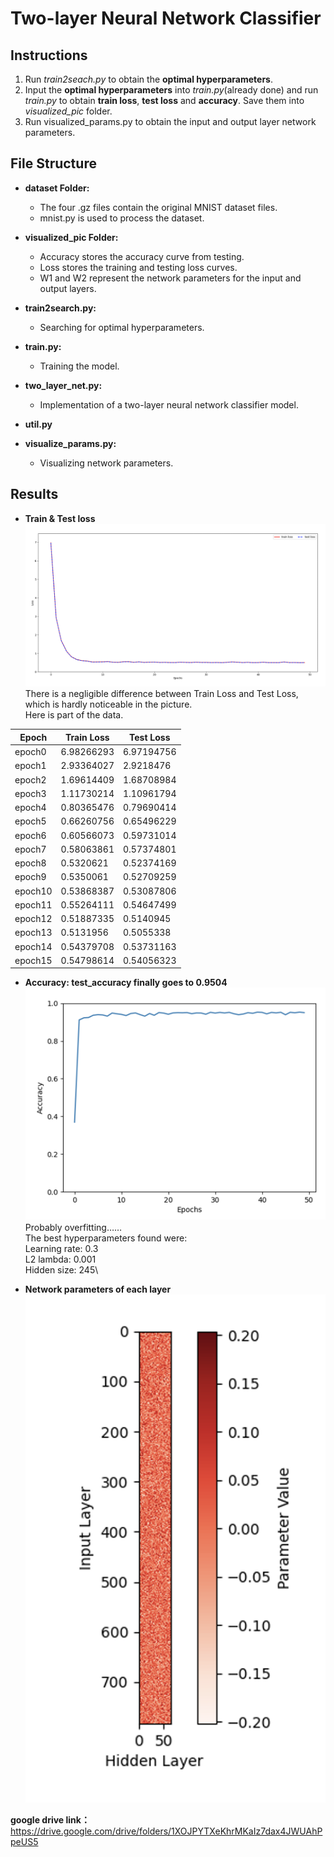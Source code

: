 # Two-layer Neural Network Classifier
<!--计算机视觉lab1-->

## Instructions
1. Run _train2seach.py_ to obtain the **optimal hyperparameters**.
2. Input the **optimal hyperparameters** into _train.py_(already done) and run _train.py_ to obtain **train loss**, **test loss** and **accuracy**. Save them into _visualized_pic_ folder.
3. Run visualized_params.py to obtain the input and output layer network parameters.

## File Structure
<!--
- dataset 数据及相关
    - 四个.gz文件为mnist数据集原文件
    - mnist.py用于处理数据集数据
- visualized_pic 用于存放可视化结果
    - Accuracy为测试的accuracy曲线
    - Loss为训练和测试的loss曲线
    - W1、W2为输入输出层的网络参数
- train2serach.py 找最优超参数
- train.py 训练
- two_layer_net.py 两层神经网络分类器模型
- util.py 辅助文件
- visualzie_params.py 可视化网络参数
-->
- **dataset Folder:**
    - The four .gz files contain the original MNIST dataset files.
    - mnist.py is used to process the dataset.

- **visualized_pic Folder:**
    - Accuracy stores the accuracy curve from testing.
    - Loss stores the training and testing loss curves.
    - W1 and W2 represent the network parameters for the input and output layers.

- **train2search.py:**
    - Searching for optimal hyperparameters.

- **train.py:**
    - Training the model.

- **two_layer_net.py:**
    - Implementation of a two-layer neural network classifier model.

- **util.py**

- **visualize_params.py:**
    - Visualizing network parameters.


## Results
- **Train & Test loss**
  ![Image text](https://github.com/oan-J/Two-layer-Neural-Network-Classifier/blob/main/pic/loss.png)
There is a negligible difference between Train Loss and Test Loss, which is hardly noticeable in the picture.\
Here is part of the data.


| Epoch  | Train Loss | Test Loss  |
|--------|------------|------------|
| epoch0 | 6.98266293 | 6.97194756 |
| epoch1 | 2.93364027 | 2.9218476  |
| epoch2 | 1.69614409 | 1.68708984 |
| epoch3 | 1.11730214 | 1.10961794 |
| epoch4 | 0.80365476 | 0.79690414 |
| epoch5 | 0.66260756 | 0.65496229 |
| epoch6 | 0.60566073 | 0.59731014 |
| epoch7 | 0.58063861 | 0.57374801 |
| epoch8 | 0.5320621  | 0.52374169 |
| epoch9 | 0.5350061  | 0.52709259 |
| epoch10| 0.53868387 | 0.53087806 |
| epoch11| 0.55264111 | 0.54647499 |
| epoch12| 0.51887335 | 0.5140945  |
| epoch13| 0.5131956  | 0.5055338  |
| epoch14| 0.54379708 | 0.53731163 |
| epoch15| 0.54798614 | 0.54056323 |



  
- **Accuracy: test_accuracy finally goes to 0.9504**
  ![Image text](https://github.com/oan-J/Two-layer-Neural-Network-Classifier/blob/main/pic/acc.png)
Probably overfitting……\
The best hyperparameters found were:\
Learning rate:  0.3\
L2 lambda:  0.001\
Hidden size:  245\

- **Network parameters of each layer**
  ![Image text](https://github.com/oan-J/Two-layer-Neural-Network-Classifier/blob/main/pic/para.png)




**google drive link：**
https://drive.google.com/drive/folders/1XOJPYTXeKhrMKaIz7dax4JWUAhPpeUS5
